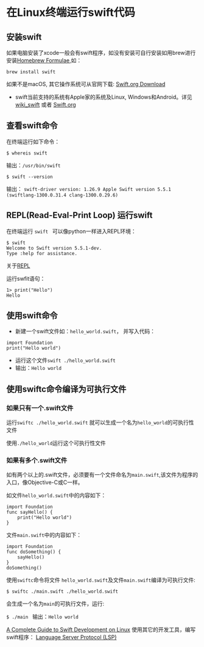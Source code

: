 # 在Linux终端运行swift代码

## 安装swift
如果电脑安装了xcode一般会有swift程序，如没有安装可自行安装如用brew进行安装[Homebrew Formulae](https://formulae.brew.sh/formula/swift),如：

`brew install swift`

如果不是macOS, 其它操作系统可从官网下载: [Swift.org Download](https://swift.org/download/)

* swift当前支持的系统有Apple家的系统及Linux, Windows和Android。详见[wiki_swift](https://en.wikipedia.org/wiki/Swift_(programming_language)) 或者 [Swift.org](https://swift.org/)

## 查看swift命令
在终端运行如下命令：

`$ whereis swift`

输出：`/usr/bin/swift`

`$ swift --version`

输出：
`swift-driver version: 1.26.9 Apple Swift version 5.5.1 (swiftlang-1300.0.31.4 clang-1300.0.29.6)`

## REPL(Read-Eval-Print Loop) 运行swift
在终端运行 `swift ` 可以像python一样进入REPL环境：

```
$ swift
Welcome to Swift version 5.5.1-dev.
Type :help for assistance.
```

关于[REPL](https://zh.wikipedia.org/zh-cn/读取﹣求值﹣输出循环)

运行swfit语句：

```
1> print("Hello")
Hello
```

## 使用swift命令

* 新建一个swift文件如：`hello_world.swift`， 并写入代码：

```
import Foundation
print("Hello world")
```

* 运行这个文件`swift ./hello_world.swift `
* 输出：`Hello world`

## 使用swiftc命令编译为可执行文件
### 如果只有一个.swift文件

运行`swiftc ./hello_world.swift` 就可以生成一个名为`hello_world`的可执行性文件

使用`./hello_world`运行这个可执行性文件

### 如果有多个.swift文件
如有两个以上的.swift文件，必须要有一个文件命名为`main.swift`,该文件为程序的入口，像Objective-C或C一样。

如文件`hello_world.swift`中的内容如下：

```
import Foundation
func sayHello() {
    print("Hello world")
}
```

文件`main.swift`中的内容如下：

```
import Foundation
func doSomething() {
    sayHello()
}
doSomething()
```

使用`swiftc`命令将文件 `hello_world.swift`及文件`main.swift`编译为可执行文件:

`$ swiftc ./main.swift ./hello_world.swift `

会生成一个名为`main`的可执行文件，运行:

`$ ./main `
输出：`Hello world`

[A Complete Guide to Swift Development on Linux](https://www.raywenderlich.com/8325890-a-complete-guide-to-swift-development-on-linux)
使用其它的开发工具，编写swift程序：
[Language Server Protocol (LSP)](https://microsoft.github.io/language-server-protocol/)